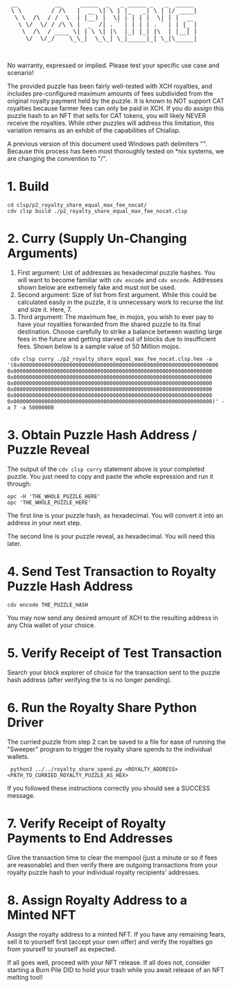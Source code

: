 <pre>
 __          __     _____  _   _ _____ _   _  _____ 
 \ \        / /\   |  __ \| \ | |_   _| \ | |/ ____|
  \ \  /\  / /  \  | |__) |  \| | | | |  \| | |  __ 
   \ \/  \/ / /\ \ |  _  /| . ` | | | | . ` | | |_ |
    \  /\  / ____ \| | \ \| |\  |_| |_| |\  | |__| |
     \/  \/_/    \_\_|  \_\_| \_|_____|_| \_|\_____|
                                                    
                                                    
</pre>

No warranty, expressed or implied. Please test your specific use case and scenario!

The provided puzzle has been fairly well-tested with XCH royalties, and includes pre-configured maximum amounts of fees subdivided from the original royalty payment held by the puzzle. It is known to NOT support CAT royalties because farmer fees can only be paid in XCH. If you do assign this puzzle hash to an NFT that sells for CAT tokens, you will likely NEVER receive the royalties. While other puzzles will address this limitation, this variation remains as an exhibit of the capabilities of Chialisp.

A previous version of this document used Windows path delimiters "\". Because this process has been most thoroughly tested on *nix systems, we are changing the convention to "/".

# 1. Build

```
cd clsp/p2_royalty_share_equal_max_fee_nocat/
cdv clsp build ./p2_royalty_share_equal_max_fee_nocat.clsp
```

# 2. Curry (Supply Un-Changing Arguments)

1. First argument: List of addresses as hexadecimal puzzle hashes. You will want to become familiar with `cdv encode` and `cdv encode`. Addresses shown below are extremely fake and must not be used.
2. Second argument: Size of list from first argument. While this could be calculated easily in the puzzle, it is unnecessary work to recurse the list and size it. Here, 7.
3. Third argument: The maximum fee, in mojos, you wish to ever pay to have your royalties forwarded from the shared puzzle to its final destination. Choose carefully to strike a balance between wasting large fees in the future and getting starved out of blocks due to insufficient fees. Shown below is a sample value of 50 Million mojos.

```
 cdv clsp curry ./p2_royalty_share_equal_max_fee_nocat.clsp.hex -a '(0x0000000000000000000000000000000000000000000000000000000000000000 0x0000000000000000000000000000000000000000000000000000000000000000 0x0000000000000000000000000000000000000000000000000000000000000000 0x0000000000000000000000000000000000000000000000000000000000000000 0x0000000000000000000000000000000000000000000000000000000000000000 0x0000000000000000000000000000000000000000000000000000000000000000 0x0000000000000000000000000000000000000000000000000000000000000000)' -a 7 -a 50000000
 ```

# 3. Obtain Puzzle Hash Address / Puzzle Reveal

The output of the `cdv clsp curry` statement above is your completed puzzle. You just need to copy and paste the whole expression and run it through:

```
opc -H 'THE_WHOLE_PUZZLE_HERE'
opc 'THE_WHOLE_PUZZLE_HERE'
```

The first line is your puzzle hash, as hexadecimal. You will convert it into an address in your next step.

The second line is your puzzle reveal, as hexadecimal. You will need this later.

# 4. Send Test Transaction to Royalty Puzzle Hash Address

```
cdv encode THE_PUZZLE_HASH
```

You may now send any desired amount of XCH to the resulting address in any Chia wallet of your choice.

# 5. Verify Receipt of Test Transaction

Search your block explorer of choice for the transaction sent to the puzzle hash address (after verifying the tx is no longer pending).

# 6. Run the Royalty Share Python Driver

The curried puzzle from step 2 can be saved to a file for ease of running the "Sweeper" program to trigger the royalty share spends to the individual wallets.

```
 python3 ../../royalty_share_spend.py <ROYALTY_ADDRESS> <PATH_TO_CURRIED_ROYALTY_PUZZLE_AS_HEX>
 ```

 If you followed these instructions correctly you should see a SUCCESS message.

# 7. Verify Receipt of Royalty Payments to End Addresses

Give the transaction time to clear the mempool (just a minute or so if fees are reasonable) and then verify there are outgoing transactions from your royalty puzzle hash to your individual royalty recipients' addresses.

# 8. Assign Royalty Address to a Minted NFT

Assign the royalty address to a minted NFT. If you have any remaining fears, sell it to yourself first (accept your own offer) and verify the royalties go from yourself to yourself as expected. 

If all goes well, proceed with your NFT release. If all does not, consider starting a Burn Pile DID to hold your trash while you await release of an NFT melting tool!
